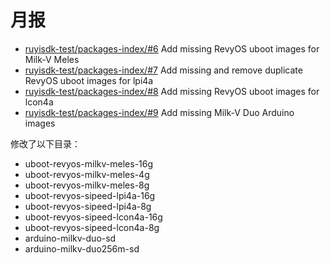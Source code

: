 # 月报

- [ruyisdk-test/packages-index/#6](https://github.com/ruyisdk-test/packages-index/pull/6) Add missing RevyOS uboot images for Milk-V Meles
- [ruyisdk-test/packages-index/#7](https://github.com/ruyisdk-test/packages-index/pull/7) Add missing and remove duplicate RevyOS uboot images for lpi4a
- [ruyisdk-test/packages-index/#8](https://github.com/ruyisdk-test/packages-index/pull/8) Add missing RevyOS uboot images for lcon4a
- [ruyisdk-test/packages-index/#9](https://github.com/ruyisdk-test/packages-index/pull/9) Add missing Milk-V Duo Arduino images

修改了以下目录：

- uboot-revyos-milkv-meles-16g
- uboot-revyos-milkv-meles-4g
- uboot-revyos-milkv-meles-8g
- uboot-revyos-sipeed-lpi4a-16g
- uboot-revyos-sipeed-lpi4a-8g
- uboot-revyos-sipeed-lcon4a-16g
- uboot-revyos-sipeed-lcon4a-8g
- arduino-milkv-duo-sd
- arduino-milkv-duo256m-sd